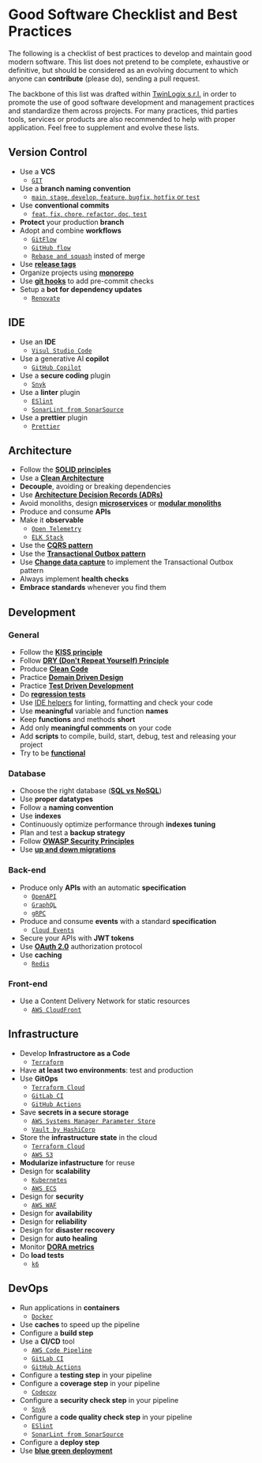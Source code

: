 # Good Software Checklist and Best Practices
The following is a checklist of best practices to develop and maintain good modern software. This list does not pretend to be complete, exhaustive or definitive, but should be considered as an evolving document to which anyone can **contribute** (please do), sending a pull request.

The backbone of this list was drafted within [TwinLogix s.r.l.](https://www.twinlogix.com/) in order to promote the use of good software development and management practices and standardize them across projects. For many practices, thid parties tools, services or products are also recommended to help with proper application. Feel free to supplement and evolve these lists.

## Version Control

- Use a **VCS**
  - [`GIT`](https://git-scm.com/)
- Use a **branch naming convention**
  - [`main`, `stage`, `develop`, `feature`, `bugfix`, `hotfix` or `test`](https://dev.to/varbsan/a-simplified-convention-for-naming-branches-and-commits-in-git-il4)
- Use **conventional commits**
  - [`feat`, `fix`, `chore`, `refactor`, `doc`, `test`](https://www.conventionalcommits.org/)
- **Protect** your production **branch**
- Adopt and combine **workflows**
  - [`GitFlow`](https://dev.to/the_previ/a-practical-introduction-to-git-flow-5420)
  - [`GitHub flow`](https://docs.github.com/en/get-started/quickstart/github-flow)
  - [`Rebase and squash`](https://matt-rickard.com/squash-merge-or-rebase) insted of merge
- Use **[release tags](https://git-scm.com/book/en/v2/Git-Basics-Tagging)**
- Organize projects using **[monorepo](https://monorepo.tools/)**
- Use **[git hooks](https://git-scm.com/docs/githooks)** to add pre-commit checks
- Setup a **bot for dependency updates**
  - [`Renovate`](https://www.mend.io/renovate/)  

## IDE

- Use an **IDE**
  - [`Visul Studio Code`](https://code.visualstudio.com/)
- Use a generative AI **copilot**
  - [`GitHub Copilot`](https://github.com/features/copilot)
- Use a **secure coding** plugin
  - [`Snyk`](https://snyk.io/platform/ide-plugins/)
- Use a **linter** plugin
  - [`ESlint`](https://eslint.org/)
  - [`SonarLint from SonarSource`](https://www.sonarsource.com/products/sonarlint/features/)
- Use a **prettier** plugin
  - [`Prettier`](https://prettier.io/)

## Architecture

- Follow the [**SOLID principles**](https://www.baeldung.com/solid-principles)
- Use a [**Clean Architecture**](https://blog.cleancoder.com/uncle-bob/2012/08/13/the-clean-architecture.html)
- **Decouple**, avoiding or breaking dependencies
- Use [**Architecture Decision Records (ADRs)**](https://adr.github.io/)
- Avoid monoliths, design [**microservices**](https://microservices.io/) or [**modular monoliths**](https://files.gotocon.com/uploads/slides/conference_12/515/original/gotoberlin2018-modular-monoliths.pdf)
- Produce and consume **APIs**
- Make it **observable**
  - [`Open Telemetry`](https://opentelemetry.io/)
  - [`ELK Stack`](https://www.elastic.co/elastic-stack)
- Use the [**CQRS pattern**](https://martinfowler.com/bliki/CQRS.html)
- Use the [**Transactional Outbox pattern**](https://microservices.io/patterns/data/transactional-outbox.html)
- Use [**Change data capture**](https://www.confluent.io/learn/change-data-capture) to implement the Transactional Outbox pattern
- Always implement **health checks**
- **Embrace standards** whenever you find them

## Development

### General

- Follow the [**KISS principle**](https://www.interaction-design.org/literature/topics/keep-it-simple-stupid)
- Follow [**DRY (Don't Repeat Yourself) Principle**](https://www.baeldung.com/cs/dry-software-design-principle)
- Produce [**Clean Code**](https://www.amazon.com/Clean-Code-Handbook-Software-Craftsmanship/dp/0132350882)
- Practice [**Domain Driven Design**](https://www.amazon.com/Domain-Driven-Design-Tackling-Complexity-Software/dp/0321125215)
- Practice [**Test Driven Development**](https://www.agileway.it/test-driven-development-tdd/)
- Do [**regression tests**](https://katalon.com/resources-center/blog/regression-testing)
- Use [IDE helpers](#IDE) for linting, formatting and check your code
- Use **meaningful** variable and function **names**
- Keep **functions** and methods **short**
- Add only **meaningful comments** on your code
- Add **scripts** to compile, build, start, debug, test and releasing your project
- Try to be [**functional**](https://vimeo.com/97514630)

### Database

- Choose the right database ([**SQL vs NoSQL**](https://www.coursera.org/articles/nosql-vs-sql)) 
- Use **proper datatypes**
- Follow a **naming convention**
- Use **indexes**
- Continuously optimize performance through **indexes tuning**
- Plan and test a **backup strategy**
- Follow [**OWASP Security Principles**](https://owasp.org/www-project-developer-guide/draft/04-foundations/03-security-principles.html)
- Use [**up and down migrations**](http://vaidehijoshi.github.io/blog/2015/05/19/the-secret-life-of-your-database-part-1-migrations/)

### Back-end
- Produce only **APIs** with an automatic **specification**
  - [`OpenAPI`](https://www.openapis.org/)
  - [`GraphQL`](https://graphql.org/)
  - [`gRPC`](https://grpc.io/)
- Produce and consume **events** with a standard **specification**
  - [`Cloud Events`](https://cloudevents.io/) 
- Secure your APIs with **JWT tokens**
- Use [**OAuth 2.0**](https://oauth.net/2/) authorization protocol
- Use **caching**
  - [`Redis`](https://redis.io/)

### Front-end
- Use a Content Delivery Network for static resources
  - [`AWS CloudFront`](https://aws.amazon.com/it/cloudfront/)

## Infrastructure

- Develop **Infrastructore as a Code**
  - [`Terraform`](https://www.terraform.io/)
- Have **at least two environments**: test and production
- Use **GitOps**
  - [`Terraform Cloud`](https://developer.hashicorp.com/terraform/cloud-docs)
  - [`GitLab CI`](https://docs.gitlab.com/ee/ci/)
  - [`GitHub Actions`](https://github.com/features/actions)
- Save **secrets in a secure storage**
  - [`AWS Systems Manager Parameter Store`](https://aws.amazon.com/it/systems-manager/)
  - [`Vault by HashiCorp`](https://www.vaultproject.io/) 
- Store the **infrastructure state** in the cloud
  - [`Terraform Cloud`](https://developer.hashicorp.com/terraform/cloud-docs)
  - [`AWS S3`](https://aws.amazon.com/it/s3/)
- **Modularize infastructure** for reuse
- Design for **scalability**
  - [`Kubernetes`](https://kubernetes.io/)
  - [`AWS ECS`](https://aws.amazon.com/it/ecs/)
- Design for **security**
  - [`AWS WAF`](https://aws.amazon.com/it/waf/)
- Design for **availability**
- Design for **reliability**
- Design for **disaster recovery**
- Design for **auto healing**
- Monitor [**DORA metrics**](https://cloud.google.com/blog/products/devops-sre/using-the-four-keys-to-measure-your-devops-performance)
- Do **load tests**
  - [`k6`](https://k6.io/)

## DevOps

- Run applications in **containers**
  - [`Docker`](https://www.docker.com/)
- Use **caches** to speed up the pipeline
- Configure a **build step**
- Use a **CI/CD** tool
  - [`AWS Code Pipeline`](https://aws.amazon.com/it/codepipeline/)
  - [`GitLab CI`](https://docs.gitlab.com/ee/ci/)
  - [`GitHub Actions`](https://github.com/features/actions)
- Configure a **testing step** in your pipeline
- Configure a **coverage step** in your pipeline
  - [`Codecov`](https://about.codecov.io/)  
- Configure a **security check step** in your pipeline
  - [`Snyk`](https://docs.snyk.io/integrations/snyk-ci-cd-integrations)
- Configure a **code quality check step** in your pipeline
  - [`ESlint`](https://eslint.org/)
  - [`SonarLint from SonarSource`](https://www.sonarsource.com/products/sonarlint/features/)
- Configure a **deploy step**
- Use [**blue green deployment**](https://docs.aws.amazon.com/whitepapers/latest/overview-deployment-options/bluegreen-deployments.html)

